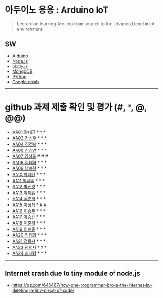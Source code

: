 # 아두이노 응용 : Arduino IoT
> Lecture on learning Arduino from scratch to the advanced level in iot environment.

## SW
- [Arduino](https://www.arduino.cc/)
- [Node.js](https://nodejs.org/ko/)
- [plotly.js](https://plot.ly/)
- [MongoDB](https://www.mongodb.com/download-center#community)
- [Python](https://www.anaconda.com)
- [Google colab](https://colab.research.google.com/)
---

# github 과제 제출 확인 및 평가 (#, *, @, @@)
- [AA01	강대진](https://github.com/ijdaejin/aa01) * * *
- [AA03	김성우](https://github.com/Gukdoli/AA03) * * *
- [AA04	김정헌](https://github.com/jhkedwardkim/AA04) * * *
- [AA06	김창연](https://github.com/ckddus/AA06) * * *
- [AA07	김창욱](https://github.com/HM0007/AA07) # # #
- [AA08	김태화](https://github.com/TAaHwa/AA08) * * *
- [AA09 남승현](https://github.com/nam0914/AA09) * ? *
- [AA10	류재환](https://github.com/jaeHwanRy/AA10) * * *
- [AA11	박세훈](https://github.com/uoooyas/AA11) * * *
- [AA12	박신영](https://github.com/zachpaul7/AA12) * * *
- [AA13 박제홍](https://github.com/qkrwpghd27/AA13) * * *
- [AA14	심준혁](https://github.com/dsfaewf/AA14) * * *
- [AA15	이상혁](http://www.github.com/bsang50005/aa15) * # #
- [AA16	이승무](https://github.com/LSeungMOO/AA16) * * *
- [AA17	이승준](https://github.com/q1w2e3r4god/AA17) * * *
- [AA18	이준희](https://github.com/LJunHee/AA18) * * *
- [AA19	이현준](https://github.com/junlee00/aa19) * * *
- [AA20	임태형](https://github.com/vmvvmvvmv/AA20) * * *
- [AA21	정동현](https://github.com/DongHyunYee/AA21) * * *
- [AA23	정희서](https://github.com/HiSeoJeong/AA23) * ? *
- [AA24	최재형](https://github.com/june6297/aa24) * * *

---
## Internet crash due to tiny module of node.js
* https://qz.com/646467/how-one-programmer-broke-the-internet-by-deleting-a-tiny-piece-of-code/

